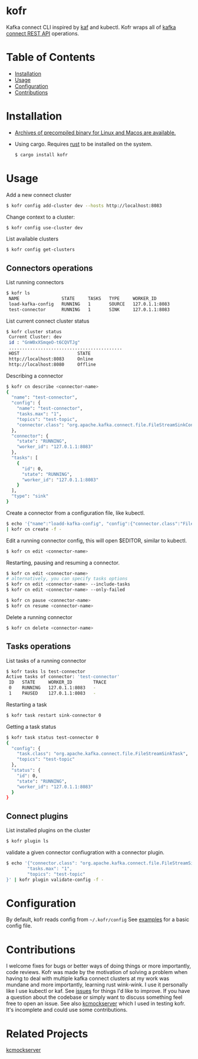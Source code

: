 # kofr

Kafka connect CLI inspired by [kaf](https://github.com/birdayz/kaf) and kubectl.
Kofr wraps all of [kafka connect REST API](https://docs.confluent.io/platform/current/connect/references/restapi.html) operations.

# Table of Contents

- [Installation](#Installation)
- [Usage](#Usage)
- [Configuration](#Configuration)
- [Contributions](#Contributions)

# Installation

- [Archives of precompiled binary for Linux and Macos are available.](https://github.com/A-Fayez/kofr/releases)

- Using cargo. Requires [rust](https://www.rust-lang.org/tools/install) to be installed on the system.

  ```bash
  $ cargo install kofr
  ```

# Usage

Add a new connect cluster

```bash
$ kofr config add-cluster dev --hosts http://localhost:8083
```

Change context to a cluster:

```bash
$ kofr config use-cluster dev
```

List available clusters

```bash
$ kofr config get-clusters
```

## Connectors operations

List running connectors

```bash
$ kofr ls
 NAME                STATE     TASKS   TYPE     WORKER_ID
 load-kafka-config   RUNNING   1       SOURCE   127.0.1.1:8083
 test-connector      RUNNING   1       SINK     127.0.1.1:8083
```

List current connect cluster status

```bash
$ kofr cluster status
 Current Cluster: dev
 id : "GnW0xXSmqeO-t6CQVTJg"
 ...........................................
 HOST                      STATE
 http://localhost:8083     Online
 http://localhost:8080     Offline
```

Describing a connector

```bash
$ kofr cn describe <connector-name>
{
  "name": "test-connector",
  "config": {
    "name": "test-connector",
    "tasks.max": "1",
    "topics": "test-topic",
    "connector.class": "org.apache.kafka.connect.file.FileStreamSinkConnector"
  },
  "connector": {
    "state": "RUNNING",
    "worker_id": "127.0.1.1:8083"
  },
  "tasks": [
    {
      "id": 0,
      "state": "RUNNING",
      "worker_id": "127.0.1.1:8083"
    }
  ],
  "type": "sink"
}
```

Create a connector from a configuration file, like kubectl.

```bash
$ echo '{"name":"loadd-kafka-config", "config":{"connector.class":"FileStreamSource","file":"config/server.properties","topic":"kafka-config-topic"}}' \
| kofr cn create -f -
```

Edit a running connector config, this will open $EDITOR, similar to kubectl.

```bash
$ kofr cn edit <connector-name>
```

Restarting, pausing and resuming a connector.

```bash
$ kofr cn edit <connector-name>
# alternatively, you can specify tasks options
$ kofr cn edit <connector-name> --include-tasks
$ kofr cn edit <connector-name> --only-failed

$ kofr cn pause <connector-name>
$ kofr cn resume <connector-name>
```

Delete a running connector

```bash
$ kofr cn delete <connector-name>
```

## Tasks operations

List tasks of a running connector

```bash
$ kofr tasks ls test-connector
Active tasks of connector: 'test-connector'
 ID   STATE     WORKER_ID        TRACE
 0    RUNNING   127.0.1.1:8083   -
 1    PAUSED    127.0.1.1:8083   -
```

Restarting a task

```bash
$ kofr task restart sink-connector 0
```

Getting a task status

```bash
$ kofr task status test-connector 0
{
  "config": {
    "task.class": "org.apache.kafka.connect.file.FileStreamSinkTask",
    "topics": "test-topic"
  },
  "status": {
    "id": 0,
    "state": "RUNNING",
    "worker_id": "127.0.1.1:8083"
  }
}
```

## Connect plugins

List installed plugins on the cluster

```bash
$ kofr plugin ls
```

validate a given connector confiugration with a connector plugin.

```bash
$ echo '{"connector.class": "org.apache.kafka.connect.file.FileStreamSinkConnector",
        "tasks.max": "1",
        "topics": "test-topic"
}' | kofr plugin validate-config -f -
```

# Configuration

By default, kofr reads config from `~/.kofr/config` See [examples](https://github.com/A-Fayez/kofr/tree/main/examples) for a basic config file.

# Contributions

I welcome fixes for bugs or better ways of doing things or more importantly, code reviews. Kofr was made by the motivation of solving a problem when having to deal with multiple kafka connect clusters at my work was mundane and more importantly, learning rust wink-wink. I use it personally like I use kubectl or kaf.
See [issues](https://github.com/A-Fayez/kofr) for things I'd like to improve. If you have a question about the codebase or simply want to discuss something feel free to open an issue. See also [kcmockserver](https://github.com/A-Fayez/kcmockserver) which I used in testing kofr. It's incomplete and could use some contributions.

# Related Projects

[kcmockserver](https://github.com/A-Fayez/kcmockserver)
